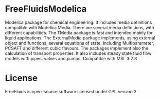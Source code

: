 # FreeFluidsModelica
Modelica package for chemical engineering. It includes media definitions compatible with Modelica.Media.
There are several media definitions, with different capabilities. The TMedia package is fast and intended mainly for liquid applications.
The ExternalMedia package implements, using external object and functions, several equations of state. Including Multiparameter, PCSAFT and different cubic flavours.
The packages implement also the calculation of transport properties.
It also includes steady state fluid flow models with pipes, valves and pumps. 
Compatible with MSL 3.2.3
# License
FreeFluids is open-source software licensed under GPL version 3.

